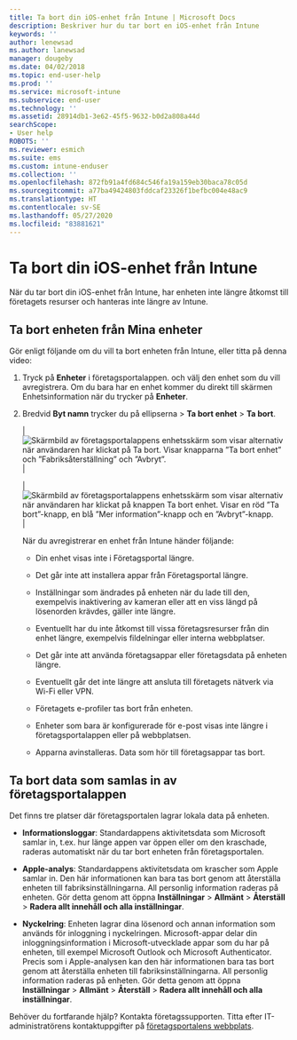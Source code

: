 ```yaml
---
title: Ta bort din iOS-enhet från Intune | Microsoft Docs
description: Beskriver hur du tar bort en iOS-enhet från Intune
keywords: ''
author: lenewsad
ms.author: lanewsad
manager: dougeby
ms.date: 04/02/2018
ms.topic: end-user-help
ms.prod: ''
ms.service: microsoft-intune
ms.subservice: end-user
ms.technology: ''
ms.assetid: 28914db1-3e62-45f5-9632-b0d2a808a44d
searchScope:
- User help
ROBOTS: ''
ms.reviewer: esmich
ms.suite: ems
ms.custom: intune-enduser
ms.collection: ''
ms.openlocfilehash: 872fb91a4fd684c546fa19a159eb30baca78c05d
ms.sourcegitcommit: a77ba49424803fddcaf23326f1befbc004e48ac9
ms.translationtype: HT
ms.contentlocale: sv-SE
ms.lasthandoff: 05/27/2020
ms.locfileid: "83881621"
---
```

# <a name="remove-your-ios-device-from-intune"></a>Ta bort din iOS-enhet från Intune

När du tar bort din iOS-enhet från Intune, har enheten inte längre åtkomst till företagets resurser och hanteras inte längre av Intune.


## <a name="removing-the-device-from-my-devices"></a>Ta bort enheten från Mina enheter

Gör enligt följande om du vill ta bort enheten från Intune, eller titta på denna video:


1. Tryck på **Enheter** i företagsportalappen. och välj den enhet som du vill avregistrera. Om du bara har en enhet kommer du direkt till skärmen Enhetsinformation när du trycker på **Enheter**.

2. Bredvid **Byt namn** trycker du på ellipserna > **Ta bort enhet** > **Ta bort**.  

    |![Skärmbild av företagsportalappens enhetsskärm som visar alternativ när användaren har klickat på Ta bort. Visar knapparna ”Ta bort enhet” och ”Fabriksåterställning” och ”Avbryt”.](./media/cp_ios_unenroll_after_1804_001.png)|

    |![Skärmbild av företagsportalappens enhetsskärm som visar alternativ när användaren har klickat på knappen Ta bort enhet. Visar en röd ”Ta bort”-knapp, en blå ”Mer information”-knapp och en ”Avbryt”-knapp.](./media/cp_ios_unenroll_after_1804_002.png)|


    När du avregistrerar en enhet från Intune händer följande:

    - Din enhet visas inte i Företagsportal längre.

    - Det går inte att installera appar från Företagsportal längre.

    - Inställningar som ändrades på enheten när du lade till den, exempelvis inaktivering av kameran eller att en viss längd på lösenorden krävdes, gäller inte längre.

    - Eventuellt har du inte åtkomst till vissa företagsresurser från din enhet längre, exempelvis fildelningar eller interna webbplatser.

    - Det går inte att använda företagsappar eller företagsdata på enheten längre.

    - Eventuellt går det inte längre att ansluta till företagets nätverk via Wi-Fi eller VPN.

    - Företagets e-profiler tas bort från enheten.

    - Enheter som bara är konfigurerade för e-post visas inte längre i företagsportalappen eller på webbplatsen.

    - Apparna avinstalleras. Data som hör till företagsappar tas bort.

## <a name="removing-data-collected-by-the-company-portal-app"></a>Ta bort data som samlas in av företagsportalappen

Det finns tre platser där företagsportalen lagrar lokala data på enheten.

- **Informationsloggar**: Standardappens aktivitetsdata som Microsoft samlar in, t.ex. hur länge appen var öppen eller om den kraschade, raderas automatiskt när du tar bort enheten från företagsportalen.

- **Apple-analys**: Standardappens aktivitetsdata om krascher som Apple samlar in. Den här informationen kan bara tas bort genom att återställa enheten till fabriksinställningarna. All personlig information raderas på enheten. Gör detta genom att öppna **Inställningar** > **Allmänt** > **Återställ** > **Radera allt innehåll och alla inställningar**.

- **Nyckelring**: Enheten lagrar dina lösenord och annan information som används för inloggning i nyckelringen. Microsoft-appar delar din inloggningsinformation i Microsoft-utvecklade appar som du har på enheten, till exempel Microsoft Outlook och Microsoft Authenticator. Precis som i Apple-analysen kan den här informationen bara tas bort genom att återställa enheten till fabriksinställningarna. All personlig information raderas på enheten. Gör detta genom att öppna **Inställningar** > **Allmänt** > **Återställ** > **Radera allt innehåll och alla inställningar**.


Behöver du fortfarande hjälp? Kontakta företagssupporten. Titta efter IT-administratörens kontaktuppgifter på [företagsportalens webbplats](https://go.microsoft.com/fwlink/?linkid=2010980).
